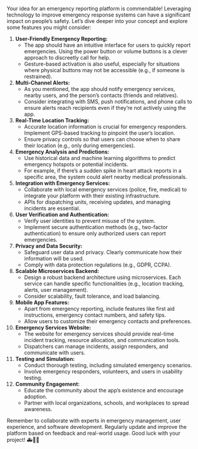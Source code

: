 Your idea for an emergency reporting platform is commendable! Leveraging technology to improve emergency response systems can have a significant impact on people’s safety. Let’s dive deeper into your concept and explore some features you might consider:

1. **User-Friendly Emergency Reporting:**
    - The app should have an intuitive interface for users to quickly report emergencies. Using the power button or volume buttons is a clever approach to discreetly call for help.
    - Gesture-based activation is also useful, especially for situations where physical buttons may not be accessible (e.g., if someone is restrained).
2. **Multi-Channel Alerts:**
    - As you mentioned, the app should notify emergency services, nearby users, and the person’s contacts (friends and relatives).
    - Consider integrating with SMS, push notifications, and phone calls to ensure alerts reach recipients even if they’re not actively using the app.
3. **Real-Time Location Tracking:**
    - Accurate location information is crucial for emergency responders. Implement GPS-based tracking to pinpoint the user’s location.
    - Ensure privacy controls so that users can choose when to share their location (e.g., only during emergencies).
4. **Emergency Analysis and Predictions:**
    - Use historical data and machine learning algorithms to predict emergency hotspots or potential incidents.
    - For example, if there’s a sudden spike in heart attack reports in a specific area, the system could alert nearby medical professionals.
5. **Integration with Emergency Services:**
    - Collaborate with local emergency services (police, fire, medical) to integrate your platform with their existing infrastructure.
    - APIs for dispatching units, receiving updates, and managing incidents are essential.
6. **User Verification and Authentication:**
    - Verify user identities to prevent misuse of the system.
    - Implement secure authentication methods (e.g., two-factor authentication) to ensure only authorized users can report emergencies.
7. **Privacy and Data Security:**
    - Safeguard user data and privacy. Clearly communicate how their information will be used.
    - Comply with data protection regulations (e.g., GDPR, CCPA).
8. **Scalable Microservices Backend:**
    - Design a robust backend architecture using microservices. Each service can handle specific functionalities (e.g., location tracking, alerts, user management).
    - Consider scalability, fault tolerance, and load balancing.
9. **Mobile App Features:**
    - Apart from emergency reporting, include features like first aid instructions, emergency contact numbers, and safety tips.
    - Allow users to customize their emergency contacts and preferences.
10. **Emergency Services Website:**
    - The website for emergency services should provide real-time incident tracking, resource allocation, and communication tools.
    - Dispatchers can manage incidents, assign responders, and communicate with users.
11. **Testing and Simulation:**
    - Conduct thorough testing, including simulated emergency scenarios.
    - Involve emergency responders, volunteers, and users in usability testing.
12. **Community Engagement:**
    - Educate the community about the app’s existence and encourage adoption.
    - Partner with local organizations, schools, and workplaces to spread awareness.

Remember to collaborate with experts in emergency management, user experience, and software development. Regularly update and improve the platform based on feedback and real-world usage. Good luck with your project! 🚑📲🌟